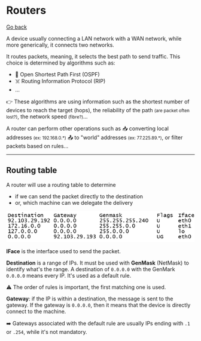 # Routers

[Go back](../index.md#networking-devices)

<div class="row row-cols-md-2"><div>

A device usually connecting a LAN network with a WAN network, while more generically, it connects two networks. 

It routes packets, meaning, it selects the best path to send traffic. This choice is determined by algorithms such as:

* 💨 Open Shortest Path First (OSPF)
* ☠️ Routing Information Protocol (RIP)
* ...
</div><div>

👉 These algorithms are using information such as the shortest number of devices to reach the target (hops), the reliability of the path <small>(are packet often lost?)</small>, the network speed <small>(fibre?)</small>...

A router can perform other operations such as 📥 converting local addresses <small>(ex: 192.168.0.\*)</small> 📤 to "world" addresses <small>(ex: 77.225.89.\*)</small>, or filter packets based on rules...
</div></div>

<hr class="sl">

## Routing table

<div class="row row-cols-md-2"><div>

A router will use a routing table to determine

* if we can send the packet directly to the destination
* or, which machine can we delegate the delivery

![Routing table](../_images/routing_table.png)

**IFace** is the interface used to send the packet.
</div><div>

**Destination** is a range of IPs. It must be used with **GenMask** (NetMask) to identify what's the range. A destination of `0.0.0.0` with the GenMark `0.0.0.0` means every IP. It's used as a default rule.

⚠️️ The order of rules is important, the first matching one is used.

**Gateway**: if the IP is within a destination, the message is sent to the gateway. If the gateway is `0.0.0.0`, then it means that the device is directly connect to the machine.

➡️ Gateways associated with the default rule are usually IPs ending with `.1` or `.254`, while it's not mandatory.
</div></div>